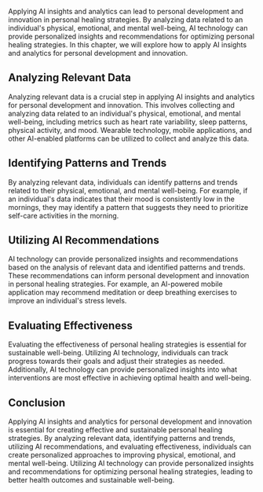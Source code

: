 

Applying AI insights and analytics can lead to personal development and innovation in personal healing strategies. By analyzing data related to an individual's physical, emotional, and mental well-being, AI technology can provide personalized insights and recommendations for optimizing personal healing strategies. In this chapter, we will explore how to apply AI insights and analytics for personal development and innovation.

Analyzing Relevant Data
-----------------------

Analyzing relevant data is a crucial step in applying AI insights and analytics for personal development and innovation. This involves collecting and analyzing data related to an individual's physical, emotional, and mental well-being, including metrics such as heart rate variability, sleep patterns, physical activity, and mood. Wearable technology, mobile applications, and other AI-enabled platforms can be utilized to collect and analyze this data.

Identifying Patterns and Trends
-------------------------------

By analyzing relevant data, individuals can identify patterns and trends related to their physical, emotional, and mental well-being. For example, if an individual's data indicates that their mood is consistently low in the mornings, they may identify a pattern that suggests they need to prioritize self-care activities in the morning.

Utilizing AI Recommendations
----------------------------

AI technology can provide personalized insights and recommendations based on the analysis of relevant data and identified patterns and trends. These recommendations can inform personal development and innovation in personal healing strategies. For example, an AI-powered mobile application may recommend meditation or deep breathing exercises to improve an individual's stress levels.

Evaluating Effectiveness
------------------------

Evaluating the effectiveness of personal healing strategies is essential for sustainable well-being. Utilizing AI technology, individuals can track progress towards their goals and adjust their strategies as needed. Additionally, AI technology can provide personalized insights into what interventions are most effective in achieving optimal health and well-being.

Conclusion
----------

Applying AI insights and analytics for personal development and innovation is essential for creating effective and sustainable personal healing strategies. By analyzing relevant data, identifying patterns and trends, utilizing AI recommendations, and evaluating effectiveness, individuals can create personalized approaches to improving physical, emotional, and mental well-being. Utilizing AI technology can provide personalized insights and recommendations for optimizing personal healing strategies, leading to better health outcomes and sustainable well-being.
